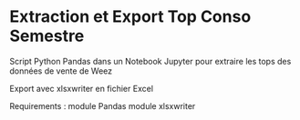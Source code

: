 # Extraction et Export Top Conso Semestre
Script Python Pandas dans un Notebook Jupyter pour extraire les tops des données de vente de Weez

Export avec xlsxwriter en fichier Excel

Requirements : 
module Pandas
module xlsxwriter
